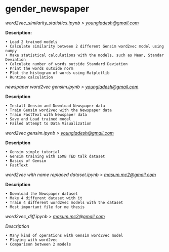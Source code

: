 # gender_newspaper

*word2vec_similarity_statistics.ipynb > youngladesh@gmail.com*

**Description:**

	• Load 2 trained models
	• Calculate similarity between 2 different Gensim word2vec model using numpy
	• Make statistical calculations with the models, such as Mean, Standar Deviation
	• Calculate number of words outside Standard Deviation
	• Print the words outside norm
	• Plot the histogram of words using Matplotlib
	• Runtime calculation

*newspaper word2vec gensim.ipynb > youngladesh@gmail.com*

**Description**

	• Install Gensim and Download Newspaper data
	• Train Gensim word2vec with the Newspaper data
	• Train FastText with Newspaper data
	• Save and Load trained model
	• Failed attempt to Data Visualization

*word2vec gensim.ipynb > youngladesh@gmail.com*

**Description**

	• Gensim simple tutorial
	• Gensim training with 16MB TED talk dataset
	• Basics of Gensim
	• FastText


*word2vec with name replaced dataset.ipynb > masum.mc2@gmail.com*

**Description**

	• Download the Newspaper dataset
	• Make 4 different dataset with it
	• Train 4 different word2vec models with the dataset
	• Most important file for me thesis

*word2vec_diff.ipynb > masum.mc2@gmail.com*

*Description*

	• Many kind of operations with Gensim word2vec model
	• Playing with word2vec
	• Comparison between 2 models


